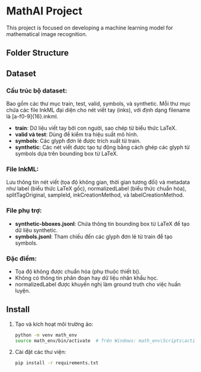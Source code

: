 # MathAI Project

This project is focused on developing a machine learning model for mathematical image recognition.

## Folder Structure

## Dataset

### Cấu trúc bộ dataset:

Bao gồm các thư mục train, test, valid, symbols, và synthetic. Mỗi thư mục chứa các file InkML đại diện cho nét viết tay (inks), với định dạng filename là [a-f0-9]{16}.inkml.

- **train**: Dữ liệu viết tay bởi con người, sao chép từ biểu thức LaTeX.
- **valid và test**: Dùng để kiểm tra hiệu suất mô hình.
- **symbols**: Các glyph đơn lẻ được trích xuất từ train.
- **synthetic**: Các nét viết được tạo tự động bằng cách ghép các glyph từ symbols dựa trên bounding box từ LaTeX.

### File InkML:

Lưu thông tin nét viết (tọa độ không gian, thời gian tương đối) và metadata như label (biểu thức LaTeX gốc), normalizedLabel (biểu thức chuẩn hóa), splitTagOriginal, sampleId, inkCreationMethod, và labelCreationMethod.

### File phụ trợ:

- **synthetic-bboxes.jsonl**: Chứa thông tin bounding box từ LaTeX để tạo dữ liệu synthetic.
- **symbols.jsonl**: Tham chiếu đến các glyph đơn lẻ từ train để tạo symbols.

### Đặc điểm:

- Tọa độ không được chuẩn hóa (phụ thuộc thiết bị).
- Không có thông tin phân đoạn hay dữ liệu nhân khẩu học.
- normalizedLabel được khuyến nghị làm ground truth cho việc huấn luyện.

## Install

1. Tạo và kích hoạt môi trường ảo:

   ```bash
   python -m venv math_env
   source math_env/bin/activate  # Trên Windows: math_env\Scripts\activate
   ```

2. Cài đặt các thư viện:
   ```bash
   pip install -r requirements.txt
   ```
